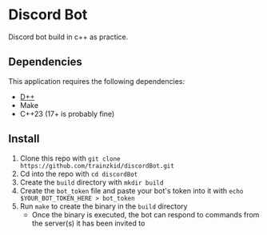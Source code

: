 # Discord Bot
Discord bot build in c++ as practice.

## Dependencies
This application requires the following dependencies:
- [D++](https://dpp.dev/)
- Make
- C++23 (17+ is probably fine)

## Install
1. Clone this repo with `git clone https://github.com/trainzkid/discordBot.git`
2. Cd into the repo with `cd discordBot`
3. Create the `build` directory with `mkdir build`
4. Create the `bot_token` file and paste your bot's token into it with `echo $YOUR_BOT_TOKEN_HERE > bot_token`
5. Run `make` to create the binary in the `build` directory
    - Once the binary is executed, the bot can respond to commands from the server(s) it has been invited to
